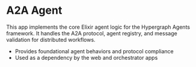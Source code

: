 # A2A Agent

This app implements the core Elixir agent logic for the Hypergraph Agents framework. It handles the A2A protocol, agent registry, and message validation for distributed workflows.

- Provides foundational agent behaviors and protocol compliance
- Used as a dependency by the web and orchestrator apps
